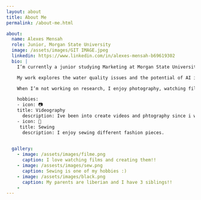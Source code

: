 ```yaml
---
layout: about
title: About Me
permalink: /about-me.html

about:
  name: Alexes Mensah
  role: Junior, Morgan State University
  image: /assets/images/GIT IMAGE.jpeg
  linkedin: https://www.linkedin.com/in/alexes-mensah-b69619302
  bio: |
    I’m currently a junior studying Marketing at Morgan State University. I expect to graduate in 2025.

    My work explores the water quality issues and the potential of AI in solving them.

    When I’m not working on research, I enjoy photography, watching films, and sewing fashion pieces.

    hobbies:
    - icon: 📷      
    title: Videography
      description: Ive been into create videos and phtography since i was very young. 
    - icon: 🧵
     title: Sewing 
      description: I enjoy sewing different fashion pieces.
  

  gallery:
    - image: /assets/images/filme.png
      caption: I love watching films and creating them!!
    - image: /assests/images/sew.png
      caption: Sewing is one of my hobbies :)
    - image: /assets/images/black.png
      caption: My parents are liberian and I have 3 siblings!!
    -
---
```


